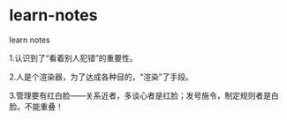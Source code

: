 # learn-notes
learn notes

1.认识到了“看着别人犯错”的重要性。

2.人是个渲染器，为了达成各种目的，“渲染”了手段。

3.管理要有红白脸——关系近者，多谈心者是红脸；发号施令，制定规则者是白脸。不能重叠！
